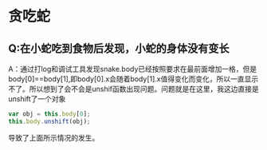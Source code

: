 # 贪吃蛇

## Q:在小蛇吃到食物后发现，小蛇的身体没有变长

A：通过打log和调试工具发现snake.body已经按照要求在最前面增加一格，但是body[0]==body[1],即body[0].x会随着body[1].x值得变化而变化，所以一直显示不了。所以想到了会不会是unshif函数出现问题。问题就是在这里，我这边直接是unshift了一个对象

~~~js
var obj = this.body[0];
this.body.unshift(obj);
~~~

导致了上面所示情况的发生。
